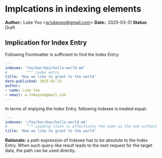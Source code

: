 # Implcations in indexing elements

**Author:**: Luke Yoo &lt;[w.lukeyoo@gmail.com](mailto:w.lukeyoo@gmail.com)&gt;
**Date:**: 2025-03-31
**Status**: Draft

## Implication for Index Entry

Following Frontmatter is sufficient to find the Index Entry:

```yaml
---
indexee: 'foo/bar/baz/hello-world.md'
#         ^^^ index entry
title: 'How we like to greet to the world'
date-published: 2025-01-23
author:
- name: Luke Yoo
- email: w.lukeyoo@gmail.com
---
```

In terms of implying the Index Entry, following Indexee is treated equal:

```yaml
---
indexee: '/foo/bar/baz/hello-world.md'
#         ^^^ Leading slash is effectively the same as the one without
title: 'How we like to greet to the world'
```

**Rationale:** a path expression of Indexee has to be absolute to the
Index Entry. When such query-like result leads to the next request for
the target data, the path can be used directly.
